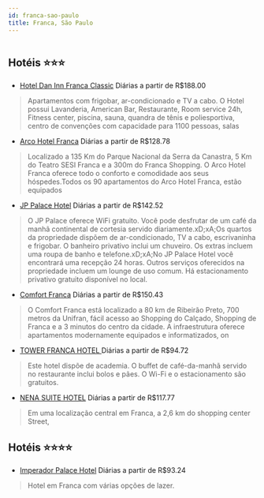 ```yaml
---
id: franca-sao-paulo
title: Franca, São Paulo
---
```


<center><img src="https://novo-hu.s3.amazonaws.com/reservas/ota/prod/hotel/382/hotel-dan-inn-franca-classic-sp-001_20180703163340.png" alt="" /></center>


## Hotéis ⭐️⭐️⭐️

-    [Hotel Dan Inn Franca Classic](https://www.hurb.com/aud/https://www.hurb.com/hoteis/franca/hotel-dan-inn-franca-classic-OMN-2090?cmp=18055) Diárias a partir de R$188.00
   > Apartamentos com frigobar, ar-condicionado e TV a cabo. O Hotel possui Lavanderia, American Bar, Restaurante, Room service 24h, Fitness center, piscina, sauna, quandra de tênis e poliesportiva, centro de convenções com capacidade para 1100 pessoas, salas 
-    [Arco Hotel Franca](https://www.hurb.com/aud/https://www.hurb.com/hoteis/franca/arco-hotel-franca-OMN-5245?cmp=18055) Diárias a partir de R$128.78
   > Localizado a 135 Km do Parque Nacional da Serra da Canastra, 5 Km do Teatro SESI Franca e a 300m do Franca Shopping. O Arco Hotel Franca oferece todo o conforto e comodidade aos seus hóspedes.Todos os 90 apartamentos do Arco Hotel Franca, estão equipados
-    [JP Palace Hotel](https://www.hurb.com/aud/https://www.hurb.com/hoteis/franca/jp-palace-hotel-JNP-JP818290?cmp=18055) Diárias a partir de R$142.52
   > O JP Palace oferece WiFi gratuito. Você pode desfrutar de um café da manhã continental de cortesia servido diariamente.xD;xA;Os quartos da propriedade dispõem de ar-condicionado, TV a cabo, escrivaninha e frigobar. O banheiro privativo inclui um chuveiro. Os extras incluem uma roupa de banho e telefone.xD;xA;No JP Palace Hotel você encontrará uma recepção 24 horas. Outros serviços oferecidos na propriedade incluem um lounge de uso comum. Há estacionamento privativo gratuito disponível no local.
-    [Comfort Franca](https://www.hurb.com/aud/https://www.hurb.com/hoteis/franca/comfort-franca-OMN-1927?cmp=18055) Diárias a partir de R$150.43
   > O Comfort Franca está localizado a 80 km de Ribeirão Preto, 700 metros da Unifran, fácil acesso ao Shopping do Calçado, Shopping de Franca e a 3 minutos do centro da cidade. A infraestrutura oferece apartamentos modernamente equipados e informatizados, on
-    [TOWER FRANCA HOTEL ](https://www.hurb.com/aud/https://www.hurb.com/hoteis/franca/hotel-10146?cmp=18055) Diárias a partir de R$94.72
   > Este hotel dispõe de academia. O buffet de café-da-manhã servido no restaurante inclui bolos e pães. O Wi-Fi e o estacionamento são gratuitos.
-    [NENA SUITE HOTEL](https://www.hurb.com/aud/https://www.hurb.com/hoteis/sao-paulo/nena-suite-hotel-10213?cmp=18055) Diárias a partir de R$117.77
   > Em uma localização central em Franca, a 2,6 km do shopping center Street,

## Hotéis ⭐️⭐️⭐️⭐️

-    [Imperador Palace Hotel](https://www.hurb.com/aud/https://www.hurb.com/hoteis/franca/imperador-palace-hotel-3106?cmp=18055) Diárias a partir de R$93.24
   > Hotel em Franca com várias opções de lazer. 
